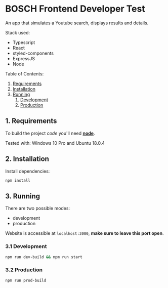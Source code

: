 # BOSCH Frontend Developer Test

An app that simulates a Youtube search, displays results and details.

Stack used:
- Typescript
- React
- styled-components
- ExpressJS
- Node

Table of Contents:
1. [Requirements](#1-requirements)
2. [Installation](#2-installation)
3. [Running](#3-running)
    1. [Development](#31-development)
    2. [Production](#32-production)

## 1. Requirements
To build the project *code* you'll need **[node](https://nodejs.org/en/)**.

Tested with: Windows 10 Pro and Ubuntu 18.0.4

## 2. Installation

Install dependencies:
``` sh
npm install
```

## 3. Running

There are two possible modes: 
- development
- production

Website is accessible at `localhost:3000`, **make sure to leave this port open**. 

### 3.1 Development

``` sh
npm run dev-build && npm run start
```

### 3.2 Production

``` sh
npm run prod-build
```

